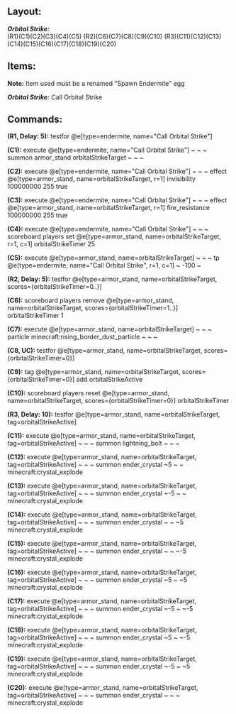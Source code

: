 ## Layout:

**_Orbital Strike:_**\
(R1)(C1)(C2)(C3)(C4)(C5)
(R2)(C6)(C7)(C8)(C9)(C10)
(R3)(C11)(C12)(C13)(C14)(C15)(C16)(C17)(C18)(C19)(C20)

## Items:

**Note:** Item used must be a renamed "Spawn Endermite" egg

**_Orbital Strike:_** Call Orbital Strike

## Commands:

**(R1, Delay: 5):** testfor @e[type=endermite, name="Call Orbital Strike"]

**(C1):** execute @e[type=endermite, name="Call Orbital Strike"] ~ ~ ~ summon armor_stand orbitalStrikeTarget ~ ~ ~

**(C2):** execute @e[type=endermite, name="Call Orbital Strike"] ~ ~ ~ effect @e[type=armor_stand, name=orbitalStrikeTarget, r=1] invisibility 100000000 255 true

**(C3):** execute @e[type=endermite, name="Call Orbital Strike"] ~ ~ ~ effect @e[type=armor_stand, name=orbitalStrikeTarget, r=1] fire_resistance 100000000 255 true

**(C4):** execute @e[type=endermite, name="Call Orbital Strike"] ~ ~ ~ scoreboard players set @e[type=armor_stand, name=orbitalStrikeTarget, r=1, c=1] orbitalStrikeTimer 25

**(C5):** execute @e[type=armor_stand, name=orbitalStrikeTarget] ~ ~ ~ tp @e[type=endermite, name="Call Orbital Strike", r=1, c=1] ~ -100 ~


**(R2, Delay: 5):** testfor @e[type=armor_stand, name=orbitalStrikeTarget, scores={orbitalStrikeTimer=0..}]

**(C6):** scoreboard players remove @e[type=armor_stand, name=orbitalStrikeTarget, scores={orbitalStrikeTimer=1..}] orbitalStrikeTimer 1

**(C7):** execute @e[type=armor_stand, name=orbitalStrikeTarget] ~ ~ ~ particle minecraft:rising_border_dust_particle ~ ~ ~

**(C8, UC):** testfor @e[type=armor_stand, name=orbitalStrikeTarget, scores={orbitalStrikeTimer=0}]

**(C9):** tag @e[type=armor_stand, name=orbitalStrikeTarget, scores={orbitalStrikeTimer=0}] add orbitalStrikeActive

**(C10):** scoreboard players reset @e[type=armor_stand, name=orbitalStrikeTarget, scores={orbitalStrikeTimer=0}] orbitalStrikeTimer


**(R3, Delay: 10):** testfor @e[type=armor_stand, name=orbitalStrikeTarget, tag=orbitalStrikeActive]

**(C11):** execute @e[type=armor_stand, name=orbitalStrikeTarget, tag=orbitalStrikeActive] ~ ~ ~ summon lightning_bolt ~ ~ ~

**(C12):** execute @e[type=armor_stand, name=orbitalStrikeTarget, tag=orbitalStrikeActive] ~ ~ ~ summon ender_crystal ~5 ~ ~ minecraft:crystal_explode

**(C13):** execute @e[type=armor_stand, name=orbitalStrikeTarget, tag=orbitalStrikeActive] ~ ~ ~ summon ender_crystal ~-5 ~ ~ minecraft:crystal_explode

**(C14):** execute @e[type=armor_stand, name=orbitalStrikeTarget, tag=orbitalStrikeActive] ~ ~ ~ summon ender_crystal ~ ~ ~5 minecraft:crystal_explode

**(C15):** execute @e[type=armor_stand, name=orbitalStrikeTarget, tag=orbitalStrikeActive] ~ ~ ~ summon ender_crystal ~ ~ ~-5 minecraft:crystal_explode

**(C16):** execute @e[type=armor_stand, name=orbitalStrikeTarget, tag=orbitalStrikeActive] ~ ~ ~ summon ender_crystal ~5 ~ ~5 minecraft:crystal_explode

**(C17):** execute @e[type=armor_stand, name=orbitalStrikeTarget, tag=orbitalStrikeActive] ~ ~ ~ summon ender_crystal ~-5 ~ ~-5 minecraft:crystal_explode

**(C18):** execute @e[type=armor_stand, name=orbitalStrikeTarget, tag=orbitalStrikeActive] ~ ~ ~ summon ender_crystal ~5 ~ ~-5 minecraft:crystal_explode

**(C19):** execute @e[type=armor_stand, name=orbitalStrikeTarget, tag=orbitalStrikeActive] ~ ~ ~ summon ender_crystal ~-5 ~ ~5 minecraft:crystal_explode

**(C20):** execute @e[type=armor_stand, name=orbitalStrikeTarget, tag=orbitalStrikeActive] ~ ~ ~ summon ender_crystal ~ ~ ~ minecraft:crystal_explode
